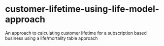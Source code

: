 # customer-lifetime-using-life-model-approach
An approach to calculating customer lifetime for a subscription based business using a life/mortality table approach
